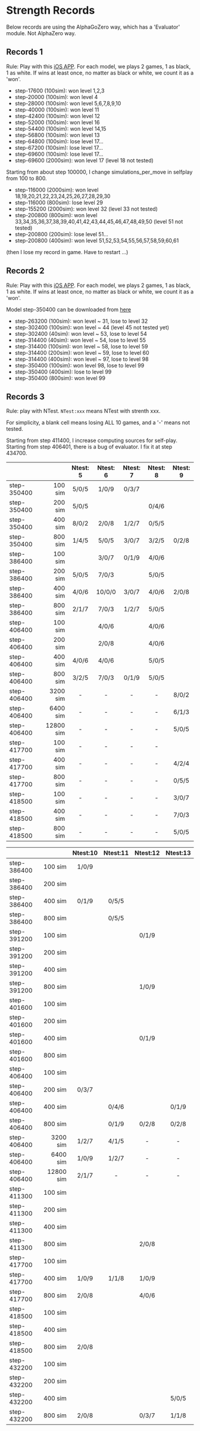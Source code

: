 Strength Records
==========

Below records are using the AlphaGoZero way,  which has a 'Evaluator' module. Not AlphaZero way.

Records 1
---------

Rule: Play with this [iOS APP](https://itunes.apple.com/cn/app/id574915961). For each model, we plays 2 games, 1 as black, 1 as white. If wins at least once, no matter as black or white, we count it as a 'won'.

- step-17600 (100sim): won level 1,2,3
- step-20000 (100sim): won level 4
- step-28000 (100sim): won level 5,6,7,8,9,10
- step-40000 (100sim): won level 11
- step-42400 (100sim): won level 12
- step-52000 (100sim): won level 16
- step-54400 (100sim): won level 14,15
- step-56800 (100sim): won level 13
- step-64800 (100sim): lose level 17...
- step-67200 (100sim): lose level 17...
- step-69600 (100sim): lose level 17...
- step-69600 (2000sim): won level 17 (level 18 not tested)

Starting from about step 100000, I change simulations_per_move in selfplay from 100 to 800.

- step-116000 (2000sim): won level 18,19,20,21,22,23,24,25,26,27,28,29,30
- step-116000 (800sim): lose level 29
- step-155200 (2000sim): won level 32 (level 33 not tested)
- step-200800 (800sim): won level 33,34,35,36,37,38,39,40,41,42,43,44,45,46,47,48,49,50 (level 51 not tested)
- step-200800 (200sim): lose level 51...
- step-200800 (400sim): won level 51,52,53,54,55,56,57,58,59,60,61

(then I lose my record in game. Have to restart ...)

Records 2
---------

Rule: Play with this [iOS APP](https://itunes.apple.com/ca/app/id574915961). For each model, we plays 2 games, 1 as black, 1 as white. If wins at least once, no matter as black or white, we count it as a 'won'.

Model step-350400 can be downloaded from [here](https://github.com/gooooloo/reversi-alpha-zero-models/tree/master/model_350400-steps)

- step-263200 (100sim): won level ~ 31, lose to level 32
- step-302400 (100sim): won level ~ 44 (level 45 not tested yet)
- step-302400 (40sim): won level ~ 53, lose to level 54 
- step-314400 (40sim): won level ~ 54, lose to level 55
- step-314400 (100sim): won level ~ 58, lose to level 59
- step-314400 (200sim): won level ~ 59, lose to level 60
- step-314400 (400sim): won level ~ 97, lose to level 98
- step-350400 (100sim): won level 98, lose to level 99
- step-350400 (400sim): lose to level 99
- step-350400 (800sim): won level 99

Records 3
---------

Rule: play with NTest. `NTest:xxx` means NTest with strenth xxx. 

For simplicity, a blank cell means losing ALL 10 games, and a '-' means not tested.

Starting from step 411400, I increase computing sources for self-play.
Starting from step 406401, there is a bug of evaluator. I fix it at step 434700.

|           |         |Ntest: 5|Ntest: 6|Ntest: 7|Ntest: 8|Ntest: 9|
|-----------|--------:|:------:|:------:|:------:|:------:|:------:|
|step-350400|  100 sim|  5/0/5 |  1/0/9 |  0/3/7 |        |        |
|step-350400|  200 sim|  5/0/5 |        |        |  0/4/6 |        |
|step-350400|  400 sim|  8/0/2 |  2/0/8 |  1/2/7 |  0/5/5 |        |
|step-350400|  800 sim|  1/4/5 |  5/0/5 |  3/0/7 |  3/2/5 |  0/2/8 |
|step-386400|  100 sim|        |  3/0/7 |  0/1/9 |  4/0/6 |        |
|step-386400|  200 sim|  5/0/5 |  7/0/3 |        |  5/0/5 |        |
|step-386400|  400 sim|  4/0/6 | 10/0/0 |  3/0/7 |  4/0/6 |  2/0/8 |
|step-386400|  800 sim|  2/1/7 |  7/0/3 |  1/2/7 |  5/0/5 |        |
|step-406400|  100 sim|        |  4/0/6 |        |  4/0/6 |        |
|step-406400|  200 sim|        |  2/0/8 |        |  4/0/6 |        |
|step-406400|  400 sim|  4/0/6 |  4/0/6 |        |  5/0/5 |        |
|step-406400|  800 sim|  3/2/5 |  7/0/3 |  0/1/9 |  5/0/5 |        |
|step-406400| 3200 sim|   -    |   -    |   -    |   -    |  8/0/2 |
|step-406400| 6400 sim|   -    |   -    |   -    |   -    |  6/1/3 |
|step-406400|12800 sim|   -    |   -    |   -    |   -    |  5/0/5 |
|step-417700|  100 sim|   -    |   -    |   -    |   -    |        |
|step-417700|  400 sim|   -    |   -    |   -    |   -    |  4/2/4 |
|step-417700|  800 sim|   -    |   -    |   -    |   -    |  0/5/5 |
|step-418500|  100 sim|   -    |   -    |   -    |   -    |  3/0/7 |
|step-418500|  400 sim|   -    |   -    |   -    |   -    |  7/0/3 |
|step-418500|  800 sim|   -    |   -    |   -    |   -    |  5/0/5 |


|           |         |Ntest:10|Ntest:11|Ntest:12|Ntest:13|
|-----------|--------:|:------:|:------:|:------:|:------:|
|step-386400|  100 sim|  1/0/9 |        |        |        |
|step-386400|  200 sim|        |        |        |        |
|step-386400|  400 sim|  0/1/9 |  0/5/5 |        |        |
|step-386400|  800 sim|        |  0/5/5 |        |        |
|step-391200|  100 sim|        |        |  0/1/9 |        |
|step-391200|  200 sim|        |        |        |        |
|step-391200|  400 sim|        |        |        |        |
|step-391200|  800 sim|        |        |  1/0/9 |        |
|step-401600|  100 sim|        |        |        |        |
|step-401600|  200 sim|        |        |        |        |
|step-401600|  400 sim|        |        |  0/1/9 |        |
|step-401600|  800 sim|        |        |        |        |
|step-406400|  100 sim|        |        |        |        |
|step-406400|  200 sim|  0/3/7 |        |        |        |
|step-406400|  400 sim|        |  0/4/6 |        |  0/1/9 |
|step-406400|  800 sim|        |  0/1/9 |  0/2/8 |  0/2/8 |
|step-406400| 3200 sim|  1/2/7 |  4/1/5 |   -    |   -    |
|step-406400| 6400 sim|  1/0/9 |  1/2/7 |   -    |   -    |
|step-406400|12800 sim|  2/1/7 |   -    |   -    |   -    |
|step-411300|  100 sim|        |        |        |        |
|step-411300|  200 sim|        |        |        |        |
|step-411300|  400 sim|        |        |        |        |
|step-411300|  800 sim|        |        |  2/0/8 |        |
|step-417700|  100 sim|        |        |        |        |
|step-417700|  400 sim|  1/0/9 |  1/1/8 |  1/0/9 |        |
|step-417700|  800 sim|  2/0/8 |        |  4/0/6 |        |
|step-418500|  100 sim|        |        |        |        |
|step-418500|  400 sim|        |        |        |        |
|step-418500|  800 sim|  2/0/8 |        |        |        |
|step-432200|  100 sim|        |        |        |        |
|step-432200|  200 sim|        |        |        |        |
|step-432200|  400 sim|        |        |        |  5/0/5 |
|step-432200|  800 sim|  2/0/8 |        |  0/3/7 |  1/1/8 |

